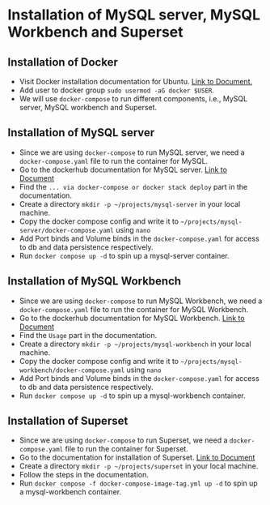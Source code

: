 # Installation of MySQL server, MySQL Workbench and Superset  
## Installation of Docker
- Visit Docker installation documentation for Ubuntu. [Link to Document.](https://docs.docker.com/engine/install/ubuntu/)
- Add user to docker group `sudo usermod -aG docker $USER`.
- We will use `docker-compose` to run different components, i.e., MySQL server, MySQL workbench and Superset.
## Installation of MySQL server  
- Since we are using `docker-compose` to run MySQL server, we need a `docker-compose.yaml` file to run the container for MySQL.  
- Go to the dockerhub documentation for MySQL server. [Link to Document](https://hub.docker.com/_/mysql)
- Find the `... via docker-compose⁠ or docker stack deploy⁠` part in the documentation.
- Create a directory `mkdir -p ~/projects/mysql-server` in your local machine.
- Copy the docker compose config and write it to `~/projects/mysql-server/docker-compose.yaml` using `nano`
- Add Port binds and Volume binds in the `docker-compose.yaml` for access to db and data persistence respectively.
- Run `docker compose up -d` to spin up a mysql-server container.
## Installation of MySQL Workbench
- Since we are using `docker-compose` to run MySQL Workbench, we need a `docker-compose.yaml` file to run the container for MySQL Workbench.  
- Go to the dockerhub documentation for MySQL Workbench. [Link to Document](https://hub.docker.com/r/linuxserver/mysql-workbench)
- Find the `Usage` part in the documentation.
- Create a directory `mkdir -p ~/projects/mysql-workbench` in your local machine.
- Copy the docker compose config and write it to `~/projects/mysql-workbench/docker-compose.yaml` using `nano`
- Add Port binds and Volume binds in the `docker-compose.yaml` for access to db and data persistence respectively.
- Run `docker compose up -d` to spin up a mysql-workbench container.
## Installation of Superset
- Since we are using `docker-compose` to run Superset, we need a `docker-compose.yaml` file to run the container for Superset.  
- Go to the documentation for installation of Superset. [Link to Document](https://superset.apache.org/docs/installation/docker-compose/)
- Create a directory `mkdir -p ~/projects/superset` in your local machine.
- Follow the steps in the documentation.
- Run `docker compose -f docker-compose-image-tag.yml up -d` to spin up a mysql-workbench container.
